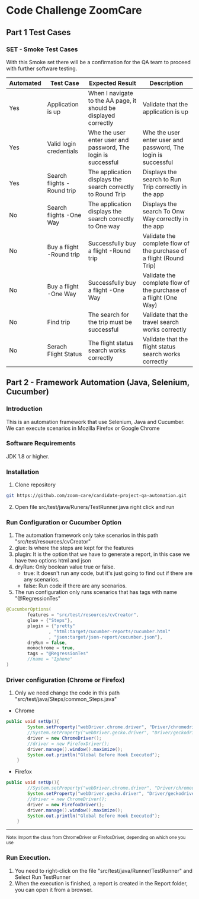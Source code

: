 # Code Challenge ZoomCare
## Part 1 Test Cases
### SET - Smoke Test Cases

With this Smoke set there will be a confirmation for the QA team to proceed with further software testing.

| Automated | Test Case                  | Expected Result                                                  | Description                                                         |
|-----------|----------------------------|------------------------------------------------------------------|---------------------------------------------------------------------|
| Yes       | Application is up          | When I navigate to the AA page, it should be displayed correctly | Validate that the application is up                                 |
| Yes       | Valid login credentials    | Whe the user enter user and password, The login is successful    | Whe the user enter user and password, The login is successful       |
| Yes       | Search flights -Round trip | The application displays the search correctly to Round Trip      | Displays the search to Run Trip correctly in the app                |
| No        | Search flights -One Way    | The application displays the search correctly to One way         | Displays the search To Onw Way correctly in the app                 |
| No        | Buy a flight -Round trip   | Successfully buy a flight -Round trip                            | Validate the complete flow of the purchase of a flight (Round Trip) |
| No        | Buy a flight -One Way      | Successfully buy a flight -One Way                               | Validate the complete flow of the purchase of a flight (One Way)    |
| No        | Find trip                  | The search for the trip must be successful                       | Validate that the travel search works correctly                     |
| No        | Serach Flight Status       | The flight status search works correctly                         | Validate that the flight status search works correctly              |

## Part 2 - Framework Automation (Java, Selenium, Cucumber)
### Introduction
This is an automation framework that use Selenium, Java and Cucumber. We can execute scenarios in Mozilla Firefox or Google Chrome

### Software Requirements
JDK 1.8 or higher.

### Installation
1. Clone repository
```bash
git https://github.com/zoom-care/candidate-project-qa-automation.git
```
2. Open file src/test/java/Runers/TestRunner.java right click and run

### Run Configuration or Cucumber Option
1. The automation framework only take scenarios in this path "src/test/resources/cvCreator"
2. glue: Is where the steps are kept for the features
3. plugin: It is the option that we have to generate a report, in this case we have two options html and json
4. dryRun: Only boolean value true or false.
    * true: It doesn't run any code, but it's just going to find out if there are any scenarios.
    * false: Run code if there are any scenarios.
5. The run configuration only runs scenarios that has tags with name "@RegressionTes"
```java
@CucumberOptions(
        features = "src/test/resources/cvCreator",
        glue = {"Steps"},
        plugin = {"pretty"
                , "html:target/cucumber-reports/cucumber.html"
                , "json:target/json-report/cucumber.json"},
        dryRun = false,
        monochrome = true,
        tags = "@RegressionTes"
        //name = "Iphone"
)
```

### Driver configuration (Chrome or Firefox)
1. Only we need change the code in this path "src/test/java/Steps/common_Steps.java"
* Chrome
````java
public void setUp(){
        System.setProperty("webDriver.chrome.driver", "Driver/chromedriver");
        //System.setProperty("webDriver.gecko.driver", "Driver/geckodriver");
        driver = new ChromeDriver();
        //driver = new FirefoxDriver();
        driver.manage().window().maximize();
        System.out.println("Global Before Hook Executed");
    }
````
* Firefox
````java
public void setUp(){
        //System.setProperty("webDriver.chrome.driver", "Driver/chromedriver");
        System.setProperty("webDriver.gecko.driver", "Driver/geckodriver");
        //driver = new ChromeDriver();
        driver = new FirefoxDriver();
        driver.manage().window().maximize();
        System.out.println("Global Before Hook Executed");
    }
````
***
<sub>Note: Import the class from ChromeDriver or FirefoxDriver, depending on which one you use

### Run Execution.
1. You need to right-click on the file "src/test/java/Runner/TestRunner" and Select Run TestRunner
2. When the execution is finished, a report is created in the Report folder, you can open it from a browser.